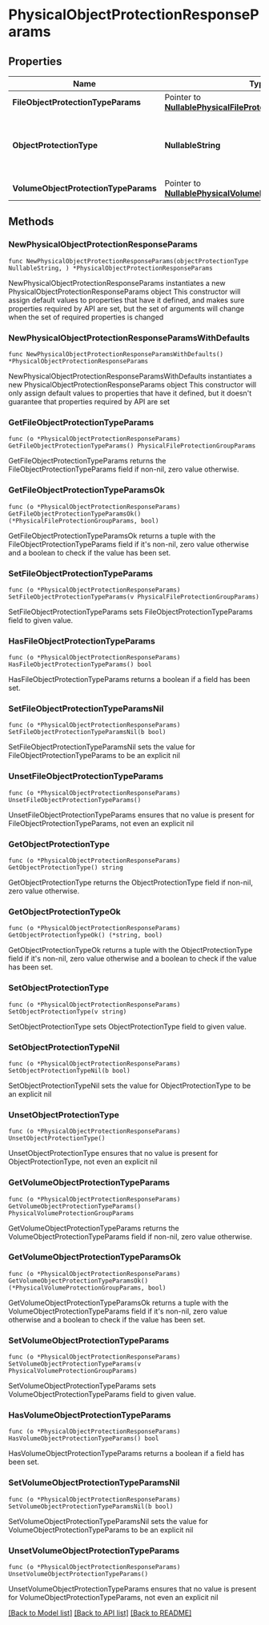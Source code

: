 # PhysicalObjectProtectionResponseParams

## Properties

Name | Type | Description | Notes
------------ | ------------- | ------------- | -------------
**FileObjectProtectionTypeParams** | Pointer to [**NullablePhysicalFileProtectionGroupParams**](PhysicalFileProtectionGroupParams.md) |  | [optional] 
**ObjectProtectionType** | **NullableString** | Specifies the Physical Object Protection type. | 
**VolumeObjectProtectionTypeParams** | Pointer to [**NullablePhysicalVolumeProtectionGroupParams**](PhysicalVolumeProtectionGroupParams.md) |  | [optional] 

## Methods

### NewPhysicalObjectProtectionResponseParams

`func NewPhysicalObjectProtectionResponseParams(objectProtectionType NullableString, ) *PhysicalObjectProtectionResponseParams`

NewPhysicalObjectProtectionResponseParams instantiates a new PhysicalObjectProtectionResponseParams object
This constructor will assign default values to properties that have it defined,
and makes sure properties required by API are set, but the set of arguments
will change when the set of required properties is changed

### NewPhysicalObjectProtectionResponseParamsWithDefaults

`func NewPhysicalObjectProtectionResponseParamsWithDefaults() *PhysicalObjectProtectionResponseParams`

NewPhysicalObjectProtectionResponseParamsWithDefaults instantiates a new PhysicalObjectProtectionResponseParams object
This constructor will only assign default values to properties that have it defined,
but it doesn't guarantee that properties required by API are set

### GetFileObjectProtectionTypeParams

`func (o *PhysicalObjectProtectionResponseParams) GetFileObjectProtectionTypeParams() PhysicalFileProtectionGroupParams`

GetFileObjectProtectionTypeParams returns the FileObjectProtectionTypeParams field if non-nil, zero value otherwise.

### GetFileObjectProtectionTypeParamsOk

`func (o *PhysicalObjectProtectionResponseParams) GetFileObjectProtectionTypeParamsOk() (*PhysicalFileProtectionGroupParams, bool)`

GetFileObjectProtectionTypeParamsOk returns a tuple with the FileObjectProtectionTypeParams field if it's non-nil, zero value otherwise
and a boolean to check if the value has been set.

### SetFileObjectProtectionTypeParams

`func (o *PhysicalObjectProtectionResponseParams) SetFileObjectProtectionTypeParams(v PhysicalFileProtectionGroupParams)`

SetFileObjectProtectionTypeParams sets FileObjectProtectionTypeParams field to given value.

### HasFileObjectProtectionTypeParams

`func (o *PhysicalObjectProtectionResponseParams) HasFileObjectProtectionTypeParams() bool`

HasFileObjectProtectionTypeParams returns a boolean if a field has been set.

### SetFileObjectProtectionTypeParamsNil

`func (o *PhysicalObjectProtectionResponseParams) SetFileObjectProtectionTypeParamsNil(b bool)`

 SetFileObjectProtectionTypeParamsNil sets the value for FileObjectProtectionTypeParams to be an explicit nil

### UnsetFileObjectProtectionTypeParams
`func (o *PhysicalObjectProtectionResponseParams) UnsetFileObjectProtectionTypeParams()`

UnsetFileObjectProtectionTypeParams ensures that no value is present for FileObjectProtectionTypeParams, not even an explicit nil
### GetObjectProtectionType

`func (o *PhysicalObjectProtectionResponseParams) GetObjectProtectionType() string`

GetObjectProtectionType returns the ObjectProtectionType field if non-nil, zero value otherwise.

### GetObjectProtectionTypeOk

`func (o *PhysicalObjectProtectionResponseParams) GetObjectProtectionTypeOk() (*string, bool)`

GetObjectProtectionTypeOk returns a tuple with the ObjectProtectionType field if it's non-nil, zero value otherwise
and a boolean to check if the value has been set.

### SetObjectProtectionType

`func (o *PhysicalObjectProtectionResponseParams) SetObjectProtectionType(v string)`

SetObjectProtectionType sets ObjectProtectionType field to given value.


### SetObjectProtectionTypeNil

`func (o *PhysicalObjectProtectionResponseParams) SetObjectProtectionTypeNil(b bool)`

 SetObjectProtectionTypeNil sets the value for ObjectProtectionType to be an explicit nil

### UnsetObjectProtectionType
`func (o *PhysicalObjectProtectionResponseParams) UnsetObjectProtectionType()`

UnsetObjectProtectionType ensures that no value is present for ObjectProtectionType, not even an explicit nil
### GetVolumeObjectProtectionTypeParams

`func (o *PhysicalObjectProtectionResponseParams) GetVolumeObjectProtectionTypeParams() PhysicalVolumeProtectionGroupParams`

GetVolumeObjectProtectionTypeParams returns the VolumeObjectProtectionTypeParams field if non-nil, zero value otherwise.

### GetVolumeObjectProtectionTypeParamsOk

`func (o *PhysicalObjectProtectionResponseParams) GetVolumeObjectProtectionTypeParamsOk() (*PhysicalVolumeProtectionGroupParams, bool)`

GetVolumeObjectProtectionTypeParamsOk returns a tuple with the VolumeObjectProtectionTypeParams field if it's non-nil, zero value otherwise
and a boolean to check if the value has been set.

### SetVolumeObjectProtectionTypeParams

`func (o *PhysicalObjectProtectionResponseParams) SetVolumeObjectProtectionTypeParams(v PhysicalVolumeProtectionGroupParams)`

SetVolumeObjectProtectionTypeParams sets VolumeObjectProtectionTypeParams field to given value.

### HasVolumeObjectProtectionTypeParams

`func (o *PhysicalObjectProtectionResponseParams) HasVolumeObjectProtectionTypeParams() bool`

HasVolumeObjectProtectionTypeParams returns a boolean if a field has been set.

### SetVolumeObjectProtectionTypeParamsNil

`func (o *PhysicalObjectProtectionResponseParams) SetVolumeObjectProtectionTypeParamsNil(b bool)`

 SetVolumeObjectProtectionTypeParamsNil sets the value for VolumeObjectProtectionTypeParams to be an explicit nil

### UnsetVolumeObjectProtectionTypeParams
`func (o *PhysicalObjectProtectionResponseParams) UnsetVolumeObjectProtectionTypeParams()`

UnsetVolumeObjectProtectionTypeParams ensures that no value is present for VolumeObjectProtectionTypeParams, not even an explicit nil

[[Back to Model list]](../README.md#documentation-for-models) [[Back to API list]](../README.md#documentation-for-api-endpoints) [[Back to README]](../README.md)


